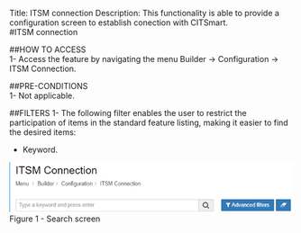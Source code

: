 Title: ITSM connection
Description: This functionality is able to provide a configuration screen to establish conection with CITSmart.  
#ITSM connection  

##HOW TO ACCESS  
1- Access the feature by navigating the menu Builder → Configuration → ITSM Connection.  

##PRE-CONDITIONS  
1- Not applicable.  

##FILTERS
1- The following filter enables the user to restrict the participation of items in the standard feature listing, making it easier to find the desired items:
  - Keyword.

![Screenshot](images/ITSM-Search.png)   
Figure 1 - Search screen  


  
  
  
  